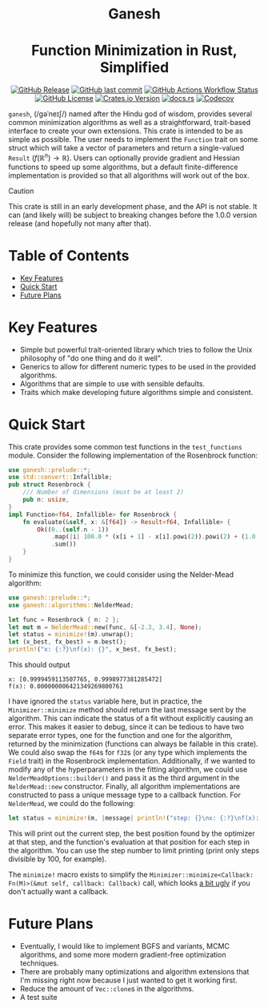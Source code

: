 <p align="center">
  <h1 align="center">Ganesh</h1>
</p>
<p align="center">
  <h1 align="center">Function Minimization in Rust, Simplified</h1>
</p>
<p align="center">
  <a href="https://github.com/denehoffman/ganesh/releases" alt="Releases">
    <img alt="GitHub Release" src="https://img.shields.io/github/v/release/denehoffman/ganesh?style=for-the-badge&logo=github"></a>
  <a href="https://github.com/denehoffman/ganesh/commits/main/" alt="Latest Commits">
    <img alt="GitHub last commit" src="https://img.shields.io/github/last-commit/denehoffman/ganesh?style=for-the-badge&logo=github"></a>
  <a href="https://github.com/denehoffman/ganesh/actions" alt="Build Status">
    <img alt="GitHub Actions Workflow Status" src="https://img.shields.io/github/actions/workflow/status/denehoffman/ganesh/rust.yml?style=for-the-badge&logo=github"></a>
  <a href="LICENSE" alt="License">
    <img alt="GitHub License" src="https://img.shields.io/github/license/denehoffman/ganesh?style=for-the-badge"></a>
  <a href="https://crates.io/crates/ganesh" alt="Ganesh on crates.io">
    <img alt="Crates.io Version" src="https://img.shields.io/crates/v/ganesh?style=for-the-badge&logo=rust&logoColor=red&color=red"></a>
  <a href="https://docs.rs/ganesh" alt="Rustitude documentation on docs.rs">
    <img alt="docs.rs" src="https://img.shields.io/docsrs/ganesh?style=for-the-badge&logo=rust&logoColor=red"></a>
  <a href="https://app.codecov.io/github/denehoffman/ganesh/tree/main/" alt="Codecov coverage report">
    <img alt="Codecov" src="https://img.shields.io/codecov/c/github/denehoffman/ganesh?style=for-the-badge&logo=codecov"></a>
</p>

`ganesh`, (/ɡəˈneɪʃ/) named after the Hindu god of wisdom, provides several common minimization algorithms as well as a straightforward, trait-based interface to create your own extensions. This crate is intended to be as simple as possible. The user needs to implement the `Function` trait on some struct which will take a vector of parameters and return a single-valued `Result` ($`f(\mathbb{R}^n) \to \mathbb{R}`$). Users can optionally provide gradient and Hessian functions to speed up some algorithms, but a default finite-difference implementation is provided so that all algorithms will work out of the box.

> [!CAUTION]
> This crate is still in an early development phase, and the API is not stable. It can (and likely will) be subject to breaking changes before the 1.0.0 version release (and hopefully not many after that).

# Table of Contents
- [Key Features](#key-features)
- [Quick Start](#quick-start)
- [Future Plans](#future-plans)

# Key Features
* Simple but powerful trait-oriented library which tries to follow the Unix philosophy of "do one thing and do it well".
* Generics to allow for different numeric types to be used in the provided algorithms.
* Algorithms that are simple to use with sensible defaults.
* Traits which make developing future algorithms simple and consistent.

# Quick Start

This crate provides some common test functions in the `test_functions` module. Consider the following implementation of the Rosenbrock function:

```rust
use ganesh::prelude::*;
use std::convert::Infallible;
pub struct Rosenbrock {
    /// Number of dimensions (must be at least 2)
    pub n: usize,
}
impl Function<f64, Infallible> for Rosenbrock {
    fn evaluate(&self, x: &[f64]) -> Result<f64, Infallible> {
        Ok((0..(self.n - 1))
            .map(|i| 100.0 * (x[i + 1] - x[i].powi(2)).powi(2) + (1.0 - x[i]).powi(2))
            .sum())
    }
}
```
To minimize this function, we could consider using the Nelder-Mead algorithm:
```rust
use ganesh::prelude::*;
use ganesh::algorithms::NelderMead;

let func = Rosenbrock { n: 2 };
let mut m = NelderMead::new(func, &[-2.3, 3.4], None);
let status = minimize!(m).unwrap();
let (x_best, fx_best) = m.best();
println!("x: {:?}\nf(x): {}", x_best, fx_best);
```

This should output
```shell
x: [0.9999459113507765, 0.9998977381285472]
f(x): 0.000000006421349269800761
```

I have ignored the `status` variable here, but in practice, the `Minimizer::minimize` method should return the last message sent by the algorithm. This can indicate the status of a fit without explicitly causing an error. This makes it easier to debug, since it can be tedious to have two separate error types, one for the function and one for the algorithm, returned by the minimization (functions can always be failable in this crate). We could also swap the `f64`s for `f32`s (or any type which implements the `Field` trait) in the Rosenbrock implementation. Additionally, if we wanted to modify any of the hyperparameters in the fitting algorithm, we could use `NelderMeadOptions::builder()` and pass it as the third argument in the `NelderMead::new` constructor. Finally, all algorithm implementations are constructed to pass a unique message type to a callback function. For `NelderMead`, we could do the following:
```rust
let status = minimize!(m, |message| println!("step: {}\nx: {:?}\nf(x): {}", message.step, message.x, message.fx)).unwrap();
```
This will print out the current step, the best position found by the optimizer at that step, and the function's evaluation at that position for each step in the algorithm. You can use the step number to limit printing (print only steps divisible by 100, for example).

The `minimize!` macro exists to simplify the `Minimizer::minimize<Callback: Fn(M)>(&mut self, callback: Callback)` call, which looks [a bit ugly](https://enet4.github.io/rust-tropes/#toilet-closure) if you don't actually want a callback.

# Future Plans

* Eventually, I would like to implement BGFS and variants, MCMC algorithms, and some more modern gradient-free optimization techniques.
* There are probably many optimizations and algorithm extensions that I'm missing right now because I just wanted to get it working first.
* Reduce the amount of `Vec::clone`s in the algorithms.
* A test suite
